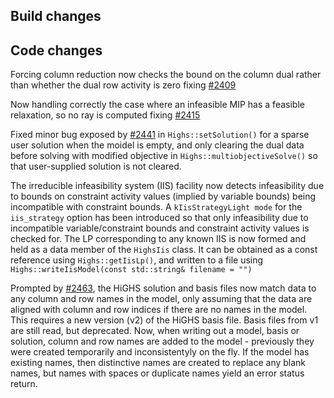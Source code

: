 ## Build changes

## Code changes

Forcing column reduction now checks the bound on the column dual rather than whether the dual row activity is zero fixing [#2409](https://github.com/ERGO-Code/HiGHS/issues/2409)

Now handling correctly the case where an infeasible MIP has a feasible relaxation, so no ray is computed fixing [#2415](https://github.com/ERGO-Code/HiGHS/issues/2415)

Fixed minor bug exposed by [#2441](https://github.com/ERGO-Code/HiGHS/issues/2441) in `Highs::setSolution()` for a sparse user solution when the moidel is empty, and only clearing the dual data before solving with modified objective in `Highs::multiobjectiveSolve()` so that user-supplied solution is not cleared.

The irreducible infeasibility system (IIS) facility now detects infeasibility due to bounds on constraint activity values (implied by variable bounds) being incompatible with constraint bounds. A `kIisStrategyLight mode` for the `iis_strategy` option has been introduced so that only infeasibility due to incompatible variable/constraint bounds and constraint activity values is checked for. The LP corresponding to any known IIS is now formed and held as a data member of the `HighsIis` class. It can be obtained as a const reference using `Highs::getIisLp()`, and written to a file using `Highs::writeIisModel(const std::string& filename = "")`

Prompted by [#2463](https://github.com/ERGO-Code/HiGHS/issues/2463), the HiGHS solution and basis files now match data to any column and row names in the model, only assuming that the data are aligned with column and row indices if there are no names in the model. This requires a new version (v2) of the HiGHS basis file. Basis files from v1 are still read, but deprecated. Now, when writing out a model, basis or solution, column and row names are added to the model - previously they were created temporarily and inconsistentyly on the fly. If the model has existing names, then distinctive names are created to replace any blank names, but names with spaces or duplicate names yield an error status return.

